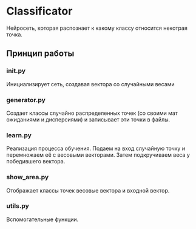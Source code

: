 # Classificator
Нейросеть, которая распознает к какому классу относится некотрая точка.
## Принцип работы
### init.py
Инициализирует сеть, создавая вектора со случайными весами
### generator.py
Создает классы случайно распределенных точек (со своими мат ожиданиями и дисперсиями) и записывает эти точки в файлы.
### learn.py
Реализация процесса обучения. Подаем на вход случайную точку и перемножаем её с весовыми векторами. Затем подкручиваем веса у победившего вектора.
### show_area.py
Отображает классы точек весовые вектора и входной вектор.
### utils.py
Вспомогательные функции.
